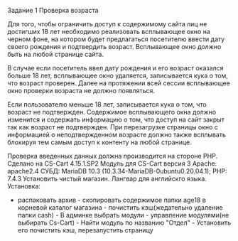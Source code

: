 Задание 1 Проверка возраста

Для того, чтобы ограничить доступ к содержимому сайта лиц не достигших 18 лет необходимо реализовать всплывающее окно на черном фоне, на котором будет предлагаться посетителю ввести дату своего рождения и подтвердить возраст. Всплывающее окно должно быть на любой странице сайта.

В случае если посетитель ввел дату рождения и его возраст оказался больше 18 лет, всплывающее окно удаляется, записывается кука о том, что возраст проверен. Далее на протяжении всей сессии всплывающее окно проверки возраста не должно появляться.

Если пользователю меньше 18 лет, записывается кука о том, что возраст не подтвержден. Содержимое всплывающего окна должно изменится и содержать информацию о том, что доступ на сайт закрыт так как возраст не подтвержден. При перезагрузке страницы окно с информацией о неподтвержденном возрасте должно также всплывать блокируя тем самым доступ к контенту на любой странице.

Проверка введенных данных должна производится на стороне PHP.
Cделано на CS-Cart 4.15.1.SP2 Модуль для CS-Cart версия 3 Apache: apache2.4 СУБД: MariaDB 10.3 (10.3.34-MariaDB-0ubuntu0.20.04.1); PHP: 7.4.3 Установить чистый магазин. Лангвар для английскго языка. Установка:
- распаковать архив - скопировать содержимое папки age18 в корневой каталог магазина - почистить кэш(жедательно удаление папки cash) - В админке выбрать модули - управление модулями(не выбирать Cs-Cart) - Найти модуль по названию "Отдел" - Установить его
почистить кэш, перезапустить страницу
